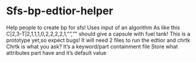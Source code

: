 # Sfs-bp-edtior-helper
Help people to create bp for sfs!
Uses input of an algorithm 
As like this C|2,3-T|2,1,1,1,0,2,2,2,2,1,”_”,”_” 
should give a capsule with fuel tank!
This is a prototype yet,so expect bugs!
It will need 2 files to run the edtior and chrtk
Chrtk is what you ask?
It’s a keyword/part containment file
Store what attributes part have and it’s default value
